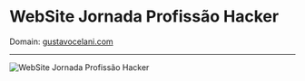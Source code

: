 # WebSite Jornada Profissão Hacker

Domain: [gustavocelani.com](https://gustavocelani.com)

---------------------------------

![WebSite Jornada Profissão Hacker](hist/frontend-v06.png "v0.8")
